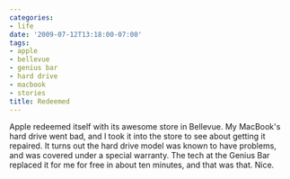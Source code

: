 ```yaml
---
categories:
- life
date: '2009-07-12T13:18:00-07:00'
tags:
- apple
- bellevue
- genius bar
- hard drive
- macbook
- stories
title: Redeemed
---
```


Apple redeemed itself with its awesome store in Bellevue. My MacBook's hard drive went bad, and I took it into the store to see about getting it repaired. It turns out the hard drive model was known to have problems, and was covered under a special warranty. The tech at the Genius Bar replaced it for me for free in about ten minutes, and that was that. Nice.
